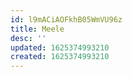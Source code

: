 ```yaml
---
id: l9mACiAOFkhB05WmVU96z
title: Meele
desc: ''
updated: 1625374993210
created: 1625374993210
---
```


